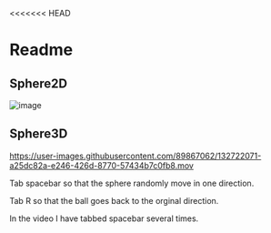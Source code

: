 <<<<<<< HEAD
# Readme

## Sphere2D

![image](https://user-images.githubusercontent.com/89867062/132575063-5f6457c6-ca4c-4940-94f2-8ca5f3aafdc1.png)

## Sphere3D

https://user-images.githubusercontent.com/89867062/132722071-a25dc82a-e246-426d-8770-57434b7c0fb8.mov

Tab spacebar so that the sphere randomly move in one direction. 

Tab R so that the ball goes back to the orginal direction.

In the video I have tabbed spacebar several times.
